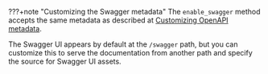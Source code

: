 <!-- markdownlint-disable MD041 MD043 -->
???+note "Customizing the Swagger metadata"
	The `enable_swagger` method accepts the same metadata as described at [Customizing OpenAPI metadata](api_gateway.md#customizing-openapi-metadata).

The Swagger UI appears by default at the `/swagger` path, but you can customize this to serve the documentation from another path and specify the source for Swagger UI assets.
